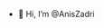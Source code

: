 - 👋 Hi, I’m @AnisZadri

<!---
AnisZadri/AnisZadri is a ✨ special ✨ repository because its `README.md` (this file) appears on your GitHub profile.
You can click the Preview link to take a look at your changes.
--->
